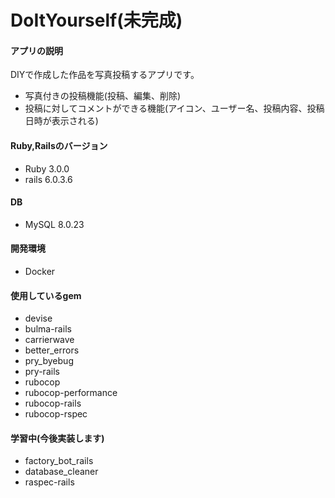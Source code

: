 # DoItYourself(未完成)

#### アプリの説明 
DIYで作成した作品を写真投稿するアプリです。
- 写真付きの投稿機能(投稿、編集、削除)
- 投稿に対してコメントができる機能(アイコン、ユーザー名、投稿内容、投稿日時が表示される)

#### Ruby,Railsのバージョン
- Ruby 3.0.0
- rails 6.0.3.6

#### DB 
- MySQL 8.0.23

#### 開発環境
- Docker

#### 使用しているgem 
- devise
- bulma-rails
- carrierwave
- better_errors
- pry_byebug
- pry-rails
- rubocop
- rubocop-performance
- rubocop-rails
- rubocop-rspec
#### 学習中(今後実装します)
- factory_bot_rails
- database_cleaner
- raspec-rails
